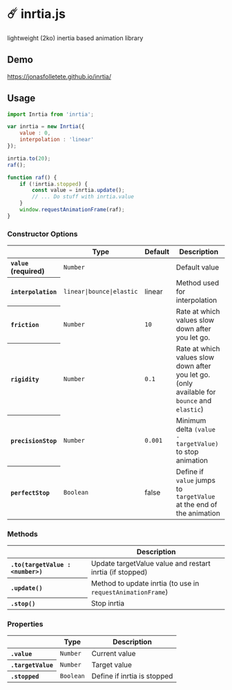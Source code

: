 # ☄️ inrtia.js 

lightweight (2ko) inertia based animation library

## Demo 
<https://jonasfolletete.github.io/inrtia/>

## Usage
```javascript
import Inrtia from 'inrtia';

var inrtia = new Inrtia({
	value : 0,
	interpolation : 'linear'
});

inrtia.to(20);
raf();

function raf() {
	if (!inrtia.stopped) {
		const value = inrtia.update(); 
		// ... Do stuff with inrtia.value
	}
	window.requestAnimationFrame(raf);
}

```


### Constructor Options
<table>
	<thead>
		<tr>
			<th></th>
			<th scope="col">Type</th>
			<th scope="col">Default</th>
			<th scope="col">Description</th>
		</tr>
	</thead>
	<tbody>
		<tr>
			<th scope="row" align="left"><code>value</code> (required)</th>
			<td><code>Number</code></td>
			<td></td>
			<td>Default value</td>
		</tr>
		<tr>
			<th scope="row" align="left"><code>interpolation</code></th>
			<td><code>linear|bounce|elastic</code></td>
			<td>linear</td>
			<td>Method used for interpolation</td>
		</tr>
		<tr>
			<th scope="row" align="left"><code>friction</code></th>
			<td><code>Number</code></td>
			<td><code>10</code></td>
			<td>Rate at which values slow down after you let go.</td>
		</tr>
		<tr>
			<th scope="row" align="left"><code>rigidity</code></th>
			<td><code>Number</code></td>
			<td><code>0.1</code></td>
			<td>Rate at which values slow down after you let go. (only available for <code>bounce</code> and <code>elastic</code>)</td>
		</tr>
		<tr>
			<th scope="row" align="left"><code>precisionStop</code></th>
			<td><code>Number</code></td>
			<td><code>0.001</code></td>
			<td>Minimum delta <code>(value - targetValue)</code> to stop animation</td>
		</tr>
		<tr>
			<th scope="row" align="left"><code>perfectStop</code></th>
			<td><code>Boolean</code></td>
			<td>false</td>
			<td>Define if <code>value</code> jumps to <code>targetValue</code> at the end of the animation</td>
		</tr>
	</tbody>
</table>


### Methods ###
<table>
	<thead>
		<tr>
			<th></th>
			<th scope="col">Description</th>
		</tr>
	</thead>
	<tbody>
		<tr>
			<th scope="row" align="left"><code>.to(targetValue : &lt;number&gt;)</code></th>
			<td>Update targetValue value and restart inrtia (if stopped)</td>
		</tr>
		<tr>
			<th scope="row" align="left"><code>.update()</code></th>
			<td>Method to update inrtia (to use in <code>requestAnimationFrame</code>)</td>
		</tr>
		<tr>
			<th scope="row" align="left"><code>.stop()</code></th>
			<td>Stop inrtia</td>
		</tr>
	</tbody>
</table>

### Properties
<table>
	<thead>
		<tr>
			<th></th>
			<th scope="col">Type</th>
			<th scope="col">Description</th>
		</tr>
	</thead>
	<tbody>
		<tr>
			<th scope="row" align="left"><code>.value</code></th>
			<td><code>Number</code></td>
			<td>Current value</td>
		</tr>
		<tr>
			<th scope="row" align="left"><code>.targetValue</code></th>
			<td><code>Number</code></td>
			<td>Target value</td>
		</tr>
		<tr>
			<th scope="row" align="left"><code>.stopped</code></th>
			<td><code>Boolean</code></td>
			<td>Define if inrtia is stopped </td>
		</tr>
	</tbody>
</table>

